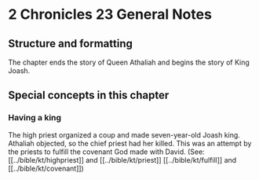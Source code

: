 # 2 Chronicles 23 General Notes
## Structure and formatting

The chapter ends the story of Queen Athaliah and begins the story of King Joash.

## Special concepts in this chapter

### Having a king
The high priest organized a coup and made seven-year-old Joash king. Athaliah objected, so the chief priest had her killed. This was an attempt by the priests to fulfill the covenant God made with David. (See: [[../bible/kt/highpriest]] and [[../bible/kt/priest]] [[../bible/kt/fulfill]] and [[../bible/kt/covenant]])